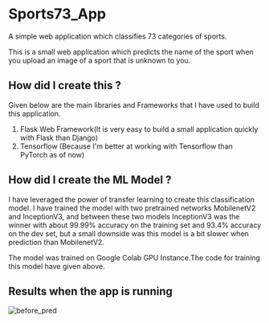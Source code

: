 # Sports73_App
A simple web application which classifies 73 categories of sports.

This is a small web application which predicts the name of the sport when you upload an image of a sport that is unknown to you.

## How did I create this ?
 
Given below are the main libraries and Frameworks that I have used to build this application.

1) Flask Web Framework(It is very easy to build a small application quickly with Flask than Django)
2) Tensorflow (Because I'm better at working with Tensorflow than PyTorch as of now)

## How did I create the ML Model ?

I have leveraged the power of transfer learning to create this classification model. I have trained the model with two pretrained networks MobilenetV2 and InceptionV3, and between these two models InceptionV3 was the winner with about 99.99% accuracy on the training set and 93.4% accuracy on the dev set, but a small downside was this model is a bit slower when prediction than MobilenetV2.

The model was trained on Google Colab GPU Instance.The code for training this model have given above.

## Results when the app is running

![before_pred](https://user-images.githubusercontent.com/56919787/123284282-c32fd780-d529-11eb-84e4-7e089fd55de4.png)

